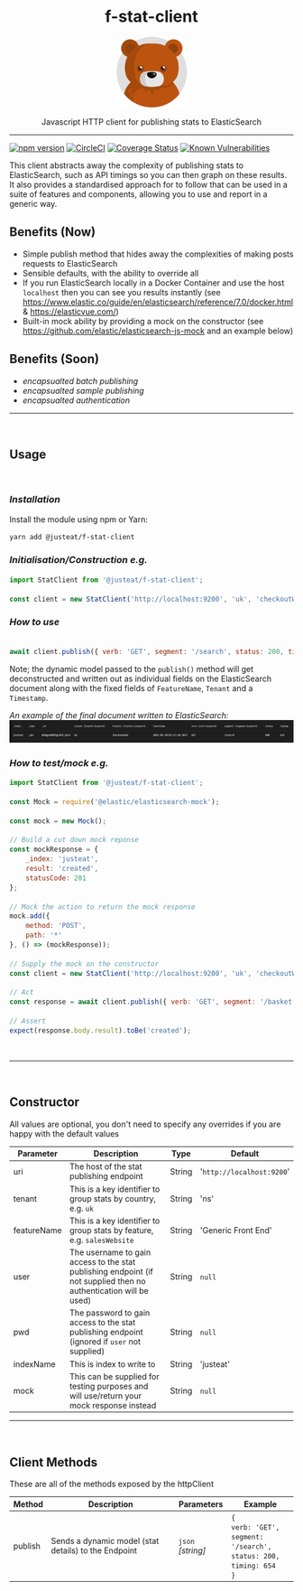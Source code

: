 <div align="center">

# f-stat-client

<img width="125" alt="Fozzie Bear" src="../../../bear.png" />

Javascript HTTP client for publishing stats to ElasticSearch

</div>

---

[![npm version](https://badge.fury.io/js/%40justeat%2Ff-stat-client.svg)](https://badge.fury.io/js/%40justeat%2Ff-stat-client)
[![CircleCI](https://circleci.com/gh/justeat/fozzie-components.svg?style=svg)](https://circleci.com/gh/justeat/workflows/fozzie-components)
[![Coverage Status](https://coveralls.io/repos/github/justeat/f-stat-client/badge.svg)](https://coveralls.io/github/justeat/f-stat-client)
[![Known Vulnerabilities](https://snyk.io/test/github/justeat/f-stat-client/badge.svg?targetFile=package.json)](https://snyk.io/test/github/justeat/f-stat-client?targetFile=package.json)

This client abstracts away the complexity of publishing stats to ElasticSearch, such as API timings so you can then graph on these results.  It also provides a standardised approach for to follow that can be used in a suite of features and components, allowing you to use and report in a generic way.

## Benefits (Now)
- Simple publish method that hides away the complexities of making posts requests to ElasticSearch
- Sensible defaults, with the ability to override all
- If you run ElasticSearch locally in a Docker Container and use the host `localhost` then you can see you results instantly (see https://www.elastic.co/guide/en/elasticsearch/reference/7.0/docker.html & https://elasticvue.com/)
- Built-in mock ability by providing a mock on the constructor (see https://github.com/elastic/elasticsearch-js-mock and an example below)

## Benefits (Soon)
- _encapsualted batch publishing_
- _encapsualted sample publishing_
- _encapsualted authentication_
<hr></br>

## Usage
</br>

### *Installation*

Install the module using npm or Yarn:

```sh
yarn add @justeat/f-stat-client
```
### *Initialisation/Construction e.g.*
```js
import StatClient from '@justeat/f-stat-client';

const client = new StatClient('http://localhost:9200', 'uk', 'checkoutWeb');

```
### *How to use*
```js

await client.publish({ verb: 'GET', segment: '/search', status: 200, timimg: 611 });

```
Note; the dynamic model passed to the `publish()` method will get deconstructed and written out as individual fields on the ElasticSearch document along with the fixed fields of `FeatureName`, `Tenant` and a `Timestamp`.

*An example of the final document written to ElasticSearch:*
<img alt="Output Example" src="README_1.png" />

### *How to test/mock e.g.*
```js
import StatClient from '@justeat/f-stat-client';

const Mock = require('@elastic/elasticsearch-mock');

const mock = new Mock();

// Build a cut down mock reponse
const mockResponse = {
    _index: 'justeat',
    result: 'created',
    statusCode: 201
};

// Mock the action to return the mock response
mock.add({
    method: 'POST',
    path: '*'
}, () => (mockResponse));

// Supply the mock on the constructor
const client = new StatClient('http://localhost:9200', 'uk', 'checkoutWeb', '', '', null, mock);

// Act
const response = await client.publish({ verb: 'GET', segment: '/basket', status: 200, timimg: 654 });

// Assert
expect(response.body.result).toBe('created');

```
</br>
<hr></br>

## Constructor
All values are optional, you don't need to specify any overrides if you are happy with the default values

Parameter | Description | Type | Default
------------- | ------------- | ------------- | -------------
uri | The host of the stat publishing endpoint | String | '`http://localhost:9200`'
tenant | This is a key identifier to group stats by country, e.g. `uk` | String | 'ns'
featureName | This is a key identifier to group stats by feature, e.g. `salesWebsite` | String | 'Generic Front End'
user | The username to gain access to the stat publishing endpoint (if not supplied then no authentication will be used) | String | `null`
pwd | The password to gain access to the stat publishing endpoint (ignored if `user` not supplied) | String | `null`
indexName | This is index to write to | String | 'justeat'
mock | This can be supplied for testing purposes and will use/return your mock response instead | String | `null`
<hr></br>

## Client Methods
These are all of the methods exposed by the httpClient

Method | Description | Parameters | Example
------------- | ------------- | ------------- | -------------
publish | Sends a dynamic model (stat details) to the Endpoint | `json` _[string]_ | `{`</br>`verb: 'GET',`</br>`segment: '/search',`</br>`status: 200,`</br>`timing: 654`</br>`}`
